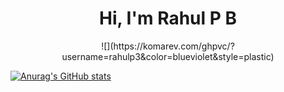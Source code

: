 <h1 align = "center"> Hi, I'm Rahul P B </h1> 

<p align = "center" >![](https://komarev.com/ghpvc/?username=rahulp3&color=blueviolet&style=plastic)


[![Anurag's GitHub stats](https://github-readme-stats.vercel.app/api?username=rahulp3)](https://github.com/anuraghazra/github-readme-stats)</p>



